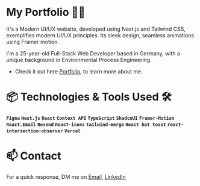 # My Portfolio 👋🏼

It's a Modern UI/UX website, developed using Next.js and Tailwind CSS, exemplifies modern UI/UX principles. Its sleek design, seamless animations using Framer motion.

I'm a 25-year-old Full-Stack Web Developer based in Germany, with a unique background in Environmental Process Engineering.

- Check it out here [Portfolio](https://www.walidka-portfolio.com/), to learn more about me.

# 📦 Technologies & Tools Used 🛠️

**`Figma`** **`Next.js`** **`React`** **`Context API`** **`TypeScript`** **`ShadcnUI`** **`Framer-Motion`** **`React.Email`** **`Resend`** **`React-icons`** **`tailwind-merge`** **`React hot toast`** **`react-intersection-observer`** **`Vercel`**

# 📫 Contact

For a quick response, DM me on [Email](mailto:kouiderayadwalid@gmail.com), [LinkedIn](https://www.linkedin.com/in/walid-kouider-ayad)
